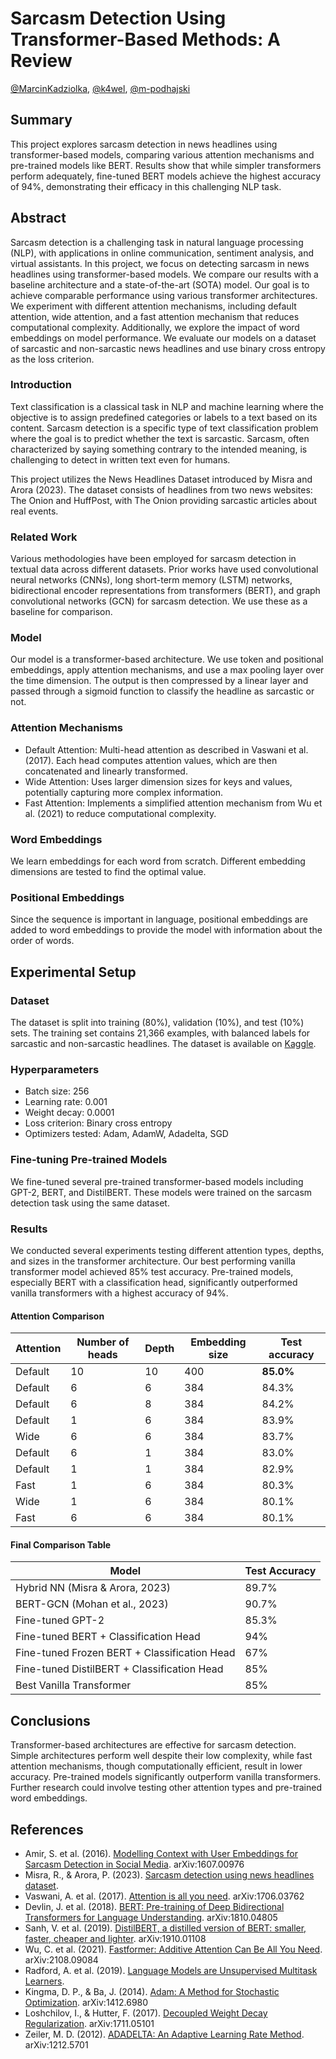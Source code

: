# Sarcasm Detection Using Transformer-Based Methods: A Review
[@MarcinKadziolka](https://github.com/MarcinKadziolka), [@k4wel](https://github.com/k4wel), [@m-podhajski](https://github.com/m-podhajski)
## Summary
This project explores sarcasm detection in news headlines using transformer-based models, comparing various attention mechanisms and pre-trained models like BERT. Results show that while simpler transformers perform adequately, fine-tuned BERT models achieve the highest accuracy of 94%, demonstrating their efficacy in this challenging NLP task.

## Abstract

Sarcasm detection is a challenging task in natural language processing (NLP), with applications in online communication, sentiment analysis, and virtual assistants. 
In this project, we focus on detecting sarcasm in news headlines using transformer-based models. 
We compare our results with a baseline architecture and a state-of-the-art (SOTA) model. 
Our goal is to achieve comparable performance using various transformer architectures. 
We experiment with different attention mechanisms, including default attention, wide attention, and a fast attention mechanism that reduces computational complexity. 
Additionally, we explore the impact of word embeddings on model performance. 
We evaluate our models on a dataset of sarcastic and non-sarcastic news headlines and use binary cross entropy as the loss criterion.

### Introduction

Text classification is a classical task in NLP and machine learning where the objective is to assign predefined categories or labels to a text based on its content. 
Sarcasm detection is a specific type of text classification problem where the goal is to predict whether the text is sarcastic. 
Sarcasm, often characterized by saying something contrary to the intended meaning, is challenging to detect in written text even for humans.

This project utilizes the News Headlines Dataset introduced by Misra and Arora (2023). 
The dataset consists of headlines from two news websites: The Onion and HuffPost, with The Onion providing sarcastic articles about real events.

### Related Work

Various methodologies have been employed for sarcasm detection in textual data across different datasets. 
Prior works have used convolutional neural networks (CNNs), long short-term memory (LSTM) networks, 
bidirectional encoder representations from transformers (BERT), and graph convolutional networks (GCN) for sarcasm detection. 
We use these as a baseline for comparison.
### Model

Our model is a transformer-based architecture. We use token and positional embeddings, apply attention mechanisms, and use a max pooling layer over the time dimension. The output is then compressed by a linear layer and passed through a sigmoid function to classify the headline as sarcastic or not.

### Attention Mechanisms

- Default Attention: Multi-head attention as described in Vaswani et al. (2017). Each head computes attention values, which are then concatenated and linearly transformed.
- Wide Attention: Uses larger dimension sizes for keys and values, potentially capturing more complex information.
- Fast Attention: Implements a simplified attention mechanism from Wu et al. (2021) to reduce computational complexity.

### Word Embeddings

We learn embeddings for each word from scratch. Different embedding dimensions are tested to find the optimal value.

### Positional Embeddings

Since the sequence is important in language, positional embeddings are added to word embeddings to provide the model with information about the order of words.

## Experimental Setup
### Dataset

The dataset is split into training (80%), validation (10%), and test (10%) sets. The training set contains 21,366 examples, with balanced labels for sarcastic and non-sarcastic headlines. The dataset is available on [Kaggle](https://www.kaggle.com/datasets/rmisra/news-headlines-dataset-for-sarcasm-detection).

### Hyperparameters

- Batch size: 256
- Learning rate: 0.001
- Weight decay: 0.0001
- Loss criterion: Binary cross entropy
- Optimizers tested: Adam, AdamW, Adadelta, SGD

### Fine-tuning Pre-trained Models

We fine-tuned several pre-trained transformer-based models including GPT-2, BERT, and DistilBERT. These models were trained on the sarcasm detection task using the same dataset.

### Results

We conducted several experiments testing different attention types, depths, and sizes in the transformer architecture. 
Our best performing vanilla transformer model achieved 85% test accuracy. 
Pre-trained models, especially BERT with a classification head, significantly outperformed vanilla transformers with a highest accuracy of 94%.

#### Attention Comparison

| Attention | Number of heads | Depth | Embedding size | Test accuracy |
| --------- | --------------- | ----- | -------------- | ------------- |
| Default   | 10              | 10    | 400            | **85.0%**     |
| Default   | 6               | 6     | 384            | 84.3%         |
| Default   | 6               | 8     | 384            | 84.2%         |
| Default   | 1               | 6     | 384            | 83.9%         |
| Wide      | 6               | 6     | 384            | 83.7%         |
| Default   | 6               | 1     | 384            | 83.0%         |
| Default   | 1               | 1     | 384            | 82.9%         |
| Fast      | 1               | 6     | 384            | 80.3%         |
| Wide      | 1               | 6     | 384            | 80.1%         |
| Fast      | 6               | 6     | 384            | 80.1%         |


#### Final Comparison Table
| Model                                     | Test Accuracy |
| ----------------------------------------- | ------------- |
| Hybrid NN (Misra & Arora, 2023)           | 89.7%         |
| BERT-GCN (Mohan et al., 2023)             | 90.7%         |
| Fine-tuned GPT-2                          | 85.3%         |
| Fine-tuned BERT + Classification Head     | 94%           |
| Fine-tuned Frozen BERT + Classification Head | 67%       |
| Fine-tuned DistilBERT + Classification Head | 85%       |
| Best Vanilla Transformer                  | 85%           |


## Conclusions

Transformer-based architectures are effective for sarcasm detection. Simple architectures perform well despite their low complexity, while fast attention mechanisms, though computationally efficient, result in lower accuracy. Pre-trained models significantly outperform vanilla transformers. Further research could involve testing other attention types and pre-trained word embeddings.

## References

- Amir, S. et al. (2016). [Modelling Context with User Embeddings for Sarcasm Detection in Social Media](https://arxiv.org/abs/1607.00976). arXiv:1607.00976
- Misra, R., & Arora, P. (2023). [Sarcasm detection using news headlines dataset](https://www.sciencedirect.com/science/article/pii/S2666651023000013).
- Vaswani, A. et al. (2017). [Attention is all you need](https://arxiv.org/abs/1706.03762). arXiv:1706.03762
- Devlin, J. et al. (2018). [BERT: Pre-training of Deep Bidirectional Transformers for Language Understanding](https://arxiv.org/abs/1810.04805). arXiv:1810.04805
- Sanh, V. et al. (2019). [DistilBERT, a distilled version of BERT: smaller, faster, cheaper and lighter](https://arxiv.org/abs/1910.01108). arXiv:1910.01108
- Wu, C. et al. (2021). [Fastformer: Additive Attention Can Be All You Need](https://arxiv.org/abs/2108.09084). arXiv:2108.09084
- Radford, A. et al. (2019). [Language Models are Unsupervised Multitask Learners](https://www.semanticscholar.org/paper/Language-Models-are-Unsupervised-Multitask-Learners-Radford-Wu/9405cc0d6169988371b2755e573cc28650d14dfe).
- Kingma, D. P., & Ba, J. (2014). [Adam: A Method for Stochastic Optimization](https://arxiv.org/abs/1412.6980). arXiv:1412.6980
- Loshchilov, I., & Hutter, F. (2017). [Decoupled Weight Decay Regularization](https://arxiv.org/abs/1711.05101). arXiv:1711.05101
- Zeiler, M. D. (2012). [ADADELTA: An Adaptive Learning Rate Method](https://arxiv.org/abs/1212.5701). arXiv:1212.5701
